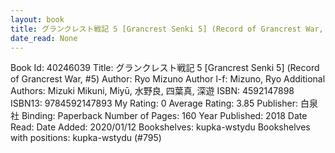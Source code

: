 ```yaml
---
layout: book
title: グランクレスト戦記 5 [Grancrest Senki 5] (Record of Grancrest War,  no. 5)
date_read: None
---
```


Book Id: 40246039
Title: グランクレスト戦記 5 [Grancrest Senki 5] (Record of Grancrest War, #5)
Author: Ryo Mizuno
Author l-f: Mizuno, Ryo
Additional Authors: Mizuki Mikuni, Miyū, 水野良, 四葉真, 深遊
ISBN: 4592147898
ISBN13: 9784592147893
My Rating: 0
Average Rating: 3.85
Publisher: 白泉社
Binding: Paperback
Number of Pages: 160
Year Published: 2018
Date Read: 
Date Added: 2020/01/12
Bookshelves: kupka-wstydu
Bookshelves with positions: kupka-wstydu (#795)

